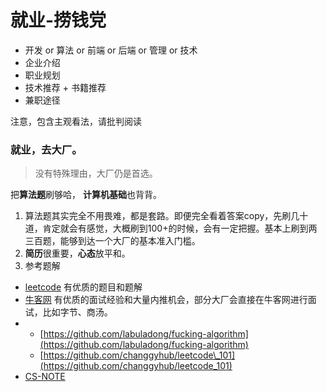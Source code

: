 # 就业-捞钱党

* 开发 or 算法 or 前端 or 后端 or 管理 or 技术
* 企业介绍
* 职业规划
* 技术推荐 + 书籍推荐
* 兼职途径

注意，包含主观看法，请批判阅读

### 就业，去大厂。

> 没有特殊理由，大厂仍是首选。

把**算法题**刷够哈， **计算机基础**也背背。

1. 算法题其实完全不用畏难，都是套路。即便完全看着答案copy，先刷几十道，肯定就会有感觉，大概刷到100+的时候，会有一定把握。基本上刷到两三百题，能够到达一个大厂的基本准入门槛。
2. **简历**很重要，**心态**放平和。
3. 参考题解

* [leetcode](https://leetcode-cn.com/) 有优质的题目和题解
* [牛客网](https://www.nowcoder.com/) 有优质的面试经验和大量内推机会，部分大厂会直接在牛客网进行面试，比如字节、商汤。
* * [https://github.com/labuladong/fucking-algorithm](https://github.com/labuladong/fucking-algorithm)
  * [https://github.com/changgyhub/leetcode\_101](https://github.com/changgyhub/leetcode_101)
* [CS-NOTE](http://www.cyc2018.xyz/)
